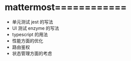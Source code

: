 # mattermost============

- 单元测试 jest 的写法
- UI 测试 enzyme 的写法
- typescript 的用法
- 性能方面的优化
- 路由鉴权
- 状态管理方面的考虑
